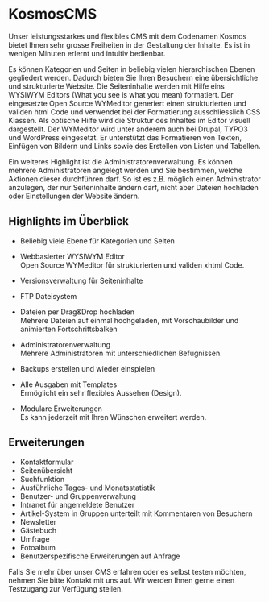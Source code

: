 KosmosCMS
=========

Unser leistungsstarkes und flexibles CMS mit dem Codenamen Kosmos bietet Ihnen sehr grosse Freiheiten in der Gestaltung der Inhalte. Es ist in wenigen Minuten erlernt und intuitiv bedienbar.

Es können Kategorien und Seiten in beliebig vielen hierarchischen Ebenen gegliedert werden. Dadurch bieten Sie Ihren Besuchern eine übersichtliche und strukturierte Website. Die Seiteninhalte werden mit Hilfe eins WYSIWYM Editors (What you see is what you mean) formatiert. Der eingesetzte Open Source WYMeditor generiert einen strukturierten und validen html Code und verwendet bei der Formatierung ausschliesslich CSS Klassen. Als optische Hilfe wird die Struktur des Inhaltes im Editor visuell dargestellt. Der WYMeditor wird unter anderem auch bei Drupal, TYPO3 und WordPress eingesetzt. Er unterstützt das Formatieren von Texten, Einfügen von Bildern und Links sowie des Erstellen von Listen und Tabellen.

Ein weiteres Highlight ist die Administratorenverwaltung. Es können mehrere Administratoren angelegt werden und Sie bestimmen, welche Aktionen dieser durchführen darf. So ist es z.B. möglich einen Administrator anzulegen, der nur Seiteninhalte ändern darf, nicht aber Dateien hochladen oder Einstellungen der Website ändern.

## Highlights im Überblick
- Beliebig viele Ebene für Kategorien und Seiten

- Webbasierter WYSIWYM Editor  
   Open Source WYMeditor für strukturierten und validen xhtml Code.

- Versionsverwaltung für Seiteninhalte

- FTP Dateisystem

- Dateien per Drag&Drop hochladen  
   Mehrere Dateien auf einmal hochgeladen, mit Vorschaubilder und animierten Fortschrittsbalken 

- Administratorenverwaltung  
   Mehrere Administratoren mit unterschiedlichen Befugnissen.

- Backups erstellen und wieder einspielen

- Alle Ausgaben mit Templates  
   Ermöglicht ein sehr flexibles Aussehen (Design).

- Modulare Erweiterungen  
   Es kann jederzeit mit Ihren Wünschen erweitert werden.

## Erweiterungen
- Kontaktformular
- Seitenübersicht
- Suchfunktion
- Ausführliche Tages- und Monatsstatistik
- Benutzer- und Gruppenverwaltung
- Intranet für angemeldete Benutzer
- Artikel-System in Gruppen unterteilt mit Kommentaren von Besuchern
- Newsletter
- Gästebuch
- Umfrage
- Fotoalbum
- Benutzerspezifische Erweiterungen auf Anfrage

Falls Sie mehr über unser CMS erfahren oder es selbst testen möchten, nehmen Sie bitte Kontakt mit uns auf. Wir werden Ihnen gerne einen Testzugang zur Verfügung stellen.
